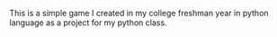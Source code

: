 This is a simple game I created in my college freshman year in python language as a project for my python class.
